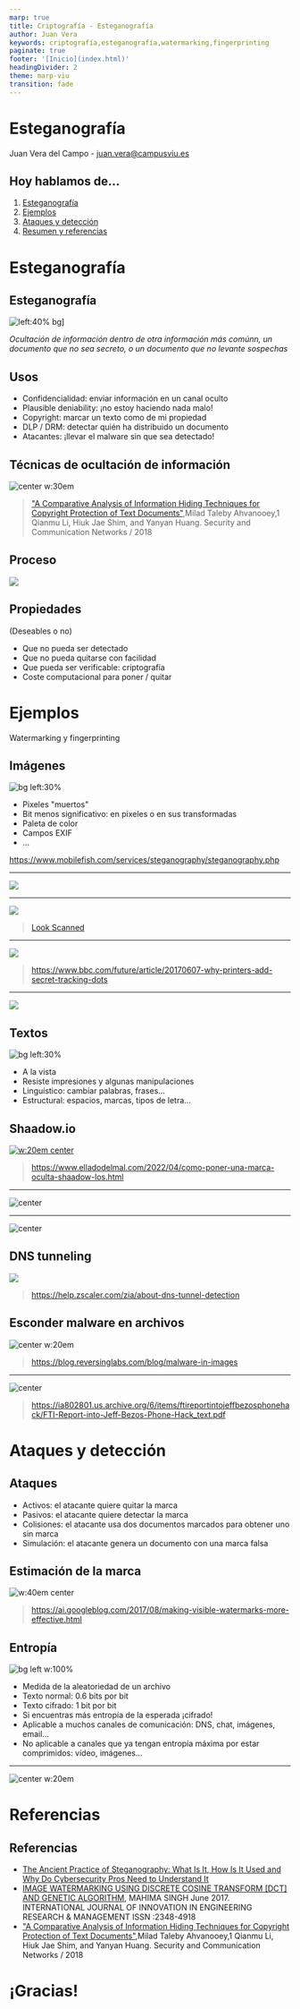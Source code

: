 ```yaml
---
marp: true
title: Criptografía - Esteganografía
author: Juan Vera
keywords: criptografía,esteganografía,watermarking,fingerprinting
paginate: true
footer: '[Inicio](index.html)'
headingDivider: 2
theme: marp-viu
transition: fade
---
```


<style>
    /* You can add custom style here. VSCode supports this.
    Other editor might need these custom code in
    the YAML header: section: | */
	/* section header { display: none; } */
	/* section footer { display: none; } */
</style>

# Esteganografía
<!-- _class: first-slide -->

Juan Vera del Campo - <juan.vera@campusviu.es>

## Hoy hablamos de...
<!-- _class: cool-list -->

1. [Esteganografía](#3)
1. [Ejemplos](#9)
1. [Ataques y detección](#22)
1. [Resumen y referencias](#27)

# Esteganografía
<!-- _class: lead -->

## Esteganografía

![left:40% bg](https://mymodernmet.com/wp/wp-content/uploads/archive/s24fY-fNlvsNkyhLvLM4_gecko.jpg)]

*Ocultación de información dentro de otra información más comúnn, un documento que no sea secreto, o un documento que no levante sospechas*

## Usos

- Confidencialidad: enviar información en un canal oculto
- Plausible deniability: ¡no estoy haciendo nada malo!
- Copyright: marcar un texto como de mi propiedad
- DLP / DRM: detectar quién ha distribuido un documento
- Atacantes: ¡llevar el malware sin que sea detectado!

<!--
DLP: Data Leak Protection
DRM: Digital Right Management
-->

## Técnicas de ocultación de información

![center w:30em](images/5325040.fig.001.png)

> ["A Comparative Analysis of Information Hiding Techniques for Copyright Protection of Text Documents"](https://www.hindawi.com/journals/scn/2018/5325040/),Milad Taleby Ahvanooey,1 Qianmu Li, Hiuk Jae Shim, and Yanyan Huang. Security and Communication Networks / 2018

## Proceso

![](images/5325040.fig.002.png)

<!--
¿Es posible detectarlo?

Después de cambios en la imagen, ¿podemos seguir pasando el mensaje?

Si la imagen se imprime, ¿el mensaje oculto se mantiene?
-->

## Propiedades

(Deseables o no)

- Que no pueda ser detectado
- Que no pueda quitarse con facilidad
- Que pueda ser verificable: criptografía
- Coste computacional para poner / quitar

# Ejemplos
<!-- _class: lead -->

Watermarking y fingerprinting

## Imágenes

![bg left:30%](https://static.bhphotovideo.com/explora/sites/default/files/proof.jpg)

- Pixeles "muertos"
- Bit menos significativo: en pixeles o en sus transformadas
- Paleta de color
- Campos EXIF
- ...

<https://www.mobilefish.com/services/steganography/steganography.php>

---

![](https://blog.fastforwardlabs.com/images/2017/06/stego_images.jpg)

<!--
¿Se mantiene la marca después de convertir la imagen?
-->

---

![](https://i.blogs.es/e7a33c/look2/1366_2000.jpg)

> [Look Scanned](https://lookscanned.io/)

---

![](https://ychef.files.bbci.co.uk/1600x900/p05568yh.webp)

> https://www.bbc.com/future/article/20170607-why-printers-add-secret-tracking-dots

---

![](https://ychef.files.bbci.co.uk/1600x900/p05568js.png)

## Textos

![bg left:30%](images/stego-julio.png)

- A la vista
- Resiste impresiones y algunas manipulaciones
- Linguístico: cambiar palabras, frases...
- Estructural: espacios, marcas, tipos de letra...

## Shaadow.io

[![w:20em center](images/stego-shadowio.png)](https://www.shaadow.io/)

> https://www.elladodelmal.com/2022/04/como-poner-una-marca-oculta-shaadow-los.html

<!--
Los de shadow.io dicen que pueden mantener la marca incluso después de imprimir el texto a papel
-->

---

![center](images/stego-text1.png)

---

![center](images/stego-text2.png)


## DNS tunneling

![](https://help.zscaler.com/downloads/zia/documentation-knowledgebase/creating-and-managing-policies/firewall/firewall-policies-resources/about-dns-application-groups/dns%20tunneling%20diagram.png)

> https://help.zscaler.com/zia/about-dns-tunnel-detection

## Esconder malware en archivos

![center w:20em](https://blog.reversinglabs.com/hubfs/Blog/malware-in-images/malware_in_images_03.jpg)

> https://blog.reversinglabs.com/blog/malware-in-images

---

![center](images/estego-bezzos.png)

> https://ia802801.us.archive.org/6/items/ftireportintojeffbezosphonehack/FTI-Report-into-Jeff-Bezos-Phone-Hack_text.pdf

# Ataques y detección
<!-- _class: lead -->

## Ataques

- Activos: el atacante quiere quitar la marca
- Pasivos: el atacante quiere detectar la marca
- Colisiones: el atacante usa dos documentos marcados para obtener uno sin marca
- Simulación: el atacante genera un documento con una marca falsa


## Estimación de la marca

![w:40em center](images/stego-image17.gif)

> https://ai.googleblog.com/2017/08/making-visible-watermarks-more-effective.html

## Entropía

![bg left w:100%](https://i.stack.imgur.com/uZH9F.png)

- Medida de la aleatoriedad de un archivo
- Texto normal: 0.6 bits por bit
- Texto cifrado: 1 bit por bit
- Si encuentras más entropía de la esperada ¡cifrado!
- Aplicable a muchos canales de comunicación: DNS, chat, imágenes, email...
- No aplicable a canales que ya tengan entropía máxima por estar comprimidos: vídeo, imágenes...

---

![center w:20em](images/estego-entropy1.png)

<!-- Ejemplo del archivo cifrado del primer ejericio. Fíjate: al principio y al final no tiene entropía, y esas son las partes "que estaban a cero" -->


# Referencias
<!-- _class: lead -->

## Referencias

- [The Ancient Practice of Steganography: What Is It, How Is It Used and Why Do Cybersecurity Pros Need to Understand It](https://www.comptia.org/blog/what-is-steganography)
- [IMAGE WATERMARKING USING DISCRETE COSINE TRANSFORM [DCT] AND GENETIC ALGORITHM](https://www.researchgate.net/publication/317605329_IMAGE_WATERMARKING_USING_DISCRETE_COSINE_TRANSFORM_DCT_AND_GENETIC_ALGORITHM_GA_MAHIMA_SINGH), MAHIMA SINGH June 2017. INTERNATIONAL JOURNAL OF INNOVATION IN ENGINEERING RESEARCH & MANAGEMENT ISSN :2348-4918
- ["A Comparative Analysis of Information Hiding Techniques for Copyright Protection of Text Documents"](https://www.hindawi.com/journals/scn/2018/5325040/),Milad Taleby Ahvanooey,1 Qianmu Li, Hiuk Jae Shim, and Yanyan Huang. Security and Communication Networks / 2018

# ¡Gracias!
<!-- _class: last-slide -->